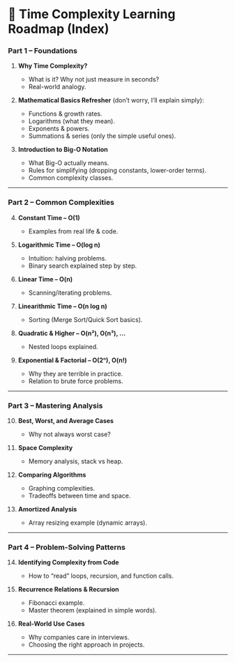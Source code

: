 
# 📘 Time Complexity Learning Roadmap (Index)

### **Part 1 – Foundations**

1. **Why Time Complexity?**

    * What is it? Why not just measure in seconds?
    * Real-world analogy.

2. **Mathematical Basics Refresher** (don’t worry, I’ll explain simply):

    * Functions & growth rates.
    * Logarithms (what they mean).
    * Exponents & powers.
    * Summations & series (only the simple useful ones).

3. **Introduction to Big-O Notation**

    * What Big-O actually means.
    * Rules for simplifying (dropping constants, lower-order terms).
    * Common complexity classes.

---

### **Part 2 – Common Complexities**

4. **Constant Time – O(1)**

    * Examples from real life & code.

5. **Logarithmic Time – O(log n)**

    * Intuition: halving problems.
    * Binary search explained step by step.

6. **Linear Time – O(n)**

    * Scanning/iterating problems.

7. **Linearithmic Time – O(n log n)**

    * Sorting (Merge Sort/Quick Sort basics).

8. **Quadratic & Higher – O(n²), O(n³), …**

    * Nested loops explained.

9. **Exponential & Factorial – O(2ⁿ), O(n!)**

    * Why they are terrible in practice.
    * Relation to brute force problems.

---

### **Part 3 – Mastering Analysis**

10. **Best, Worst, and Average Cases**

    * Why not always worst case?

11. **Space Complexity**

    * Memory analysis, stack vs heap.

12. **Comparing Algorithms**

    * Graphing complexities.
    * Tradeoffs between time and space.

13. **Amortized Analysis**

    * Array resizing example (dynamic arrays).

---

### **Part 4 – Problem-Solving Patterns**

14. **Identifying Complexity from Code**

    * How to “read” loops, recursion, and function calls.

15. **Recurrence Relations & Recursion**

    * Fibonacci example.
    * Master theorem (explained in simple words).

16. **Real-World Use Cases**

    * Why companies care in interviews.
    * Choosing the right approach in projects.

---